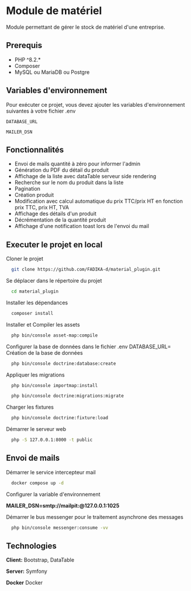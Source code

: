 
# Module de matériel

Module permettant de gérer le stock de matériel d'une entreprise.

## Prerequis

- PHP ^8.2.*
- Composer
- MySQL ou MariaDB ou Postgre

## Variables d'environnement

Pour exécuter ce projet, vous devez ajouter les variables d'environnement suivantes à votre fichier .env

`DATABASE_URL`

`MAILER_DSN`

## Fonctionnalités

- Envoi de mails quantité à zéro pour informer l'admin
- Génération du PDF du détail du produit
- Affichage de la liste avec dataTable serveur side rendering
- Recherche sur le nom du produit dans la liste
- Pagination
- Création produit
- Modification avec calcul automatique du prix TTC/prix HT en fonction prix TTC, prix HT, TVA
- Affichage des détails d'un produit
- Décrémentation de la quantité produit
- Affichage d'une notification toast lors de l'envoi du mail


## Executer le projet en local

Cloner le projet

```bash
  git clone https://github.com/FADIKA-d/material_plugin.git
```

Se déplacer dans le répertoire du projet

```bash
  cd material_plugin
```

Installer les dépendances

```bash
  composer install
```

Installer et Compiler les assets

```bash
  php bin/console asset-map:compile
```
Configurer la base de données dans le fichier .env
DATABASE_URL=
Création de la base de données

```bash
  php bin/console doctrine:database:create 
```

Appliquer les migrations

```bash
  php bin/console importmap:install   
```

```bash
  php bin/console doctrine:migrations:migrate
```

Charger les fixtures

```bash
  php bin/console doctrine:fixture:load  
```

Démarrer le serveur web

```bash
  php -S 127.0.0.1:8000 -t public
```

## Envoi de mails

Démarrer le service intercepteur mail 

```bash
  docker compose up -d 
```

Configurer la variable d'environnement 

**MAILER_DSN=smtp://mailpit:@127.0.0.1:1025**

Démarrer le bus messenger pour le traitement asynchrone des messages

```bash
  php bin/console messenger:consume -vv
```
 
## Technologies

**Client:** Bootstrap, DataTable

**Server:** Symfony

**Docker** Docker
